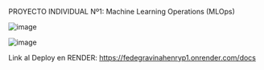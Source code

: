 PROYECTO INDIVIDUAL Nº1: Machine Learning Operations (MLOps)



![image](https://github.com/FedeGG09/PROYECTO-INDIVIDUAL-NUMERO1/assets/124220922/922814e2-eecf-474f-9015-79312b21a978)



![image](https://github.com/FedeGG09/PROYECTO-INDIVIDUAL-NUMERO1/assets/124220922/92ba208b-4aa8-4593-8599-7398859dba6c)

Link al Deploy en RENDER: https://fedegravinahenryp1.onrender.com/docs

